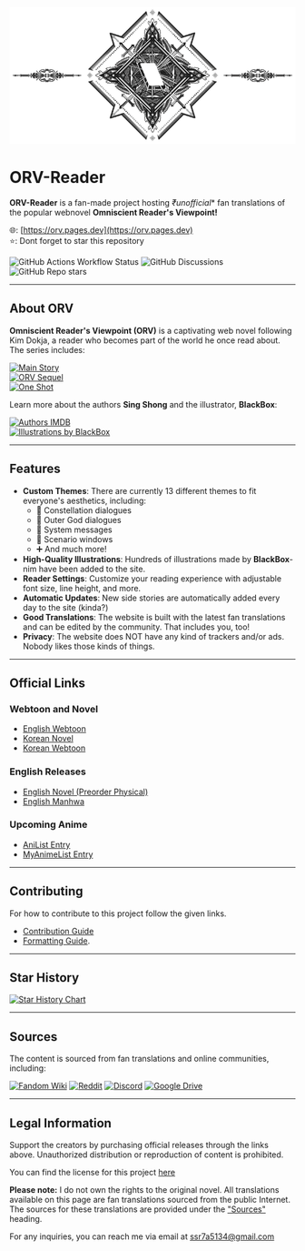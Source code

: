 ![title image](./website/assets/od-stigma.webp)

# ORV-Reader

 **ORV-Reader** is a fan-made project hosting *₹unofficial** fan translations of the popular webnovel **Omniscient Reader's Viewpoint!**

🌐: [https://orv.pages.dev](https://orv.pages.dev) \
⭐: Dont forget to star this repository 

![GitHub Actions Workflow Status](https://img.shields.io/github/actions/workflow/status/Bittu5134/ORV-Reader/deploy-website.yml?branch=main&style=flat-square)
![GitHub Discussions](https://img.shields.io/github/discussions/Bittu5134/ORV-Reader?style=flat-square)
![GitHub Repo stars](https://img.shields.io/github/stars/Bittu5134/ORV-Reader?style=flat-square)

---

## About ORV 

**Omniscient Reader's Viewpoint (ORV)** is a captivating web novel following Kim Dokja, a reader who becomes part of the world he once read about. The series includes:

[![Main Story](https://img.shields.io/badge/dynamic/json?url=https%3A%2F%2Fraw.githubusercontent.com%2FBittu5134%2FORV-Reader%2Frefs%2Fheads%2Fmain%2Fwebsite%2Fmeta%2Forv_meta.json&query=%24.chapters&suffix=%20Chapters&style=flat-square&label=Main%20Story)](https://orv.pages.dev/stories/orv) \
[![ORV Sequel](https://img.shields.io/badge/dynamic/json?url=https%3A%2F%2Fraw.githubusercontent.com%2FBittu5134%2FORV-Reader%2Frefs%2Fheads%2Fmain%2Fwebsite%2Fmeta%2Fcont_meta.json&query=%24.chapters&suffix=%20Chapters&style=flat-square&label=ORV%20Sequel)](https://orv.pages.dev/stories/cont) \
[![One Shot](https://img.shields.io/badge/dynamic/json?url=https%3A%2F%2Fraw.githubusercontent.com%2FBittu5134%2FORV-Reader%2Frefs%2Fheads%2Fmain%2Fwebsite%2Fmeta%2Fside_meta.json&query=%24.chapters&suffix=%20Chapters&style=flat-square&label=ORV%20One%20Shots)](https://orv.pages.dev/stories/side)

Learn more about the authors **Sing Shong** and the illustrator, **BlackBox**:

[![Authors IMDB](https://img.shields.io/badge/Authors%20Sing%20Shong-gold?style=for-the-badge&logo=imdb&logoColor=000)](https://www.imdb.com/name/nm15543141/bio) \
[![Illustrations by BlackBox](https://img.shields.io/badge/Illustrations%20by%20Blackbox-%23000000.svg?style=for-the-badge&logo=X&logoColor=white)](https://x.com/1l9l2aa8ucl0igj?lang=en) 

---

## Features

* **Custom Themes**: There are currently 13 different themes to fit everyone's aesthetics, including:
   * 🌟 Constellation dialogues
   * 👾 Outer God dialogues
   * 💬 System messages
   * 📝 Scenario windows
   * ➕ And much more!
* **High-Quality Illustrations**: Hundreds of illustrations made by **BlackBox**-nim have been added to the site.
* **Reader Settings**: Customize your reading experience with adjustable font size, line height, and more.
* **Automatic Updates**: New side stories are automatically added every day to the site (kinda?)
* **Good Translations**: The website is built with the latest fan translations and can be edited by the community. That includes you, too!
* **Privacy**: The website does NOT have any kind of trackers and/or ads. Nobody likes those kinds of things.

---

## Official Links

### Webtoon and Novel
- [English Webtoon](https://www.webtoons.com/en/action/omniscient-reader/list?title_no=2154)
- [Korean Novel](https://novel.munpia.com/104753)
- [Korean Webtoon](https://comic.naver.com/webtoon/list?titleId=747269)

### English Releases
- [English Novel (Preorder Physical)](https://yenpress.com/series/omniscient-reader-s-viewpoint-novel)
- [English Manhwa](https://yenpress.com/series/omniscient-reader-s-viewpoint)

### Upcoming Anime
- [AniList Entry](https://anilist.co/manga/119257/Jeonjijeok-Dokja-Sijeom)
- [MyAnimeList Entry](https://myanimelist.net/manga/132214/Omniscient_Readers_Viewpoint)

---

## Contributing 

For how to contribute to this project follow the given links.
- [Contribution Guide](./CONTRIBUTING.md)
- [Formatting Guide](./formatting.md).

---

## Star History

<a href="https://www.star-history.com/#Bittu5134/ORV-Reader&Date">
 <picture>
   <source media="(prefers-color-scheme: dark)" srcset="https://api.star-history.com/svg?repos=Bittu5134/ORV-Reader&type=Date&theme=dark" />
   <source media="(prefers-color-scheme: light)" srcset="https://api.star-history.com/svg?repos=Bittu5134/ORV-Reader&type=Date" />
   <img alt="Star History Chart" src="https://api.star-history.com/svg?repos=Bittu5134/ORV-Reader&type=Date" />
 </picture>
</a>

---

## Sources

The content is sourced from fan translations and online communities, including:

[![Fandom Wiki](https://img.shields.io/badge/WIKI-%23032133?style=for-the-badge&logo=fandom&logoColor=fff)](https://omniscient-readers-viewpoint.fandom.com/wiki/Omniscient_Reader%E2%80%99s_Viewpoint_Wiki)
[![Reddit](https://img.shields.io/badge/Reddit-FF4500?style=for-the-badge&logo=reddit&logoColor=white)](https://www.reddit.com/r/OmniscientReader)
[![Discord](https://img.shields.io/badge/Discord-%235865F2.svg?style=for-the-badge&logo=discord&logoColor=white)](https://discord.com/invite/orv)
[![Google Drive](https://img.shields.io/badge/Google%20Drive-4285F4?style=for-the-badge&logo=googledrive&logoColor=white)](https://www.reddit.com/r/OmniscientReader/comments/17el055/linktree_to_orv_epub_with_illustrations_side)

---

## Legal Information 

Support the creators by purchasing official releases through the links above. Unauthorized distribution or reproduction of content is prohibited.

You can find the license for this project [here](./LICENSE.md)

**Please note:** I do not own the rights to the original novel. All translations available on this page are fan translations sourced from the public Internet. The sources for these translations are provided under the ["Sources"](#sources) heading.

For any inquiries, you can reach me via email at <a href="mailto: ssr7a5134@gmail.com">ssr7a5134@gmail.com</a>